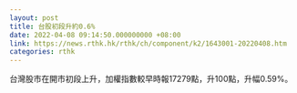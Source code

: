 ```yaml
---
layout: post
title: 台股初段升約0.6%
date: 2022-04-08 09:14:50.000000000 +08:00
link: https://news.rthk.hk/rthk/ch/component/k2/1643001-20220408.htm
categories: rthk
---
```


台灣股市在開市初段上升，加權指數較早時報17279點，升100點，升幅0.59%。
